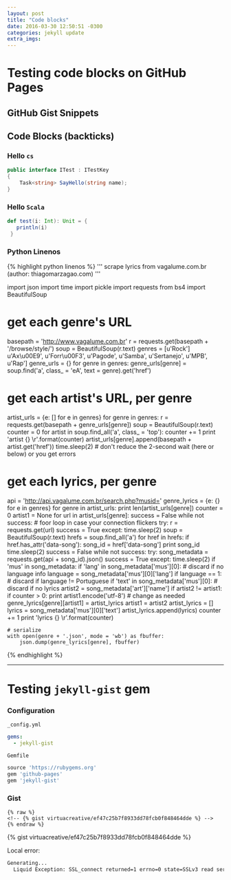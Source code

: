 ```yaml
---
layout: post
title: "Code blocks"
date: 2016-03-30 12:50:51 -0300
categories: jekyll update
extra_imgs:
---
```



# Testing code blocks on GitHub Pages

## GitHub Gist Snippets

<script src="https://gist.github.com/VirtuaCreative/a219a7dca80f12434d1b.js"></script>

## Code Blocks (backticks)

### Hello `cs`

```cs
public interface ITest : ITestKey
{
    Task<string> SayHello(string name);
}
```

### Hello `Scala`

```scala
def test(i: Int): Unit = {
   println(i)
 }
```

### Python Linenos

{% highlight python linenos %}
'''
scrape lyrics from vagalume.com.br
(author: thiagomarzagao.com)
'''

import json
import time
import pickle
import requests
from bs4 import BeautifulSoup

# get each genre's URL
basepath = 'http://www.vagalume.com.br'
r = requests.get(basepath + '/browse/style/')
soup = BeautifulSoup(r.text)
genres = [u'Rock']
          u'Ax\u00E9',
          u'Forr\u00F3',
          u'Pagode',
          u'Samba',
          u'Sertanejo',
          u'MPB',
          u'Rap']
genre_urls = {}
for genre in genres:
    genre_urls[genre] = soup.find('a', class_ = 'eA', text = genre).get('href')

# get each artist's URL, per genre
artist_urls = {e: [] for e in genres}
for genre in genres:
    r = requests.get(basepath + genre_urls[genre])
    soup = BeautifulSoup(r.text)
    counter = 0
    for artist in soup.find_all('a', class_ = 'top'):
        counter += 1
        print 'artist {} \r'.format(counter)
        artist_urls[genre].append(basepath + artist.get('href'))
    time.sleep(2) # don't reduce the 2-second wait (here or below) or you get errors

# get each lyrics, per genre
api = 'http://api.vagalume.com.br/search.php?musid='
genre_lyrics = {e: {} for e in genres}
for genre in artist_urls:
    print len(artist_urls[genre])
    counter = 0
    artist1 = None
    for url in artist_urls[genre]:
        success = False
        while not success: # foor loop in case your connection flickers
            try:
                r = requests.get(url)
                success = True
            except:
                time.sleep(2)
        soup = BeautifulSoup(r.text)
        hrefs = soup.find_all('a')
        for href in hrefs:
            if href.has_attr('data-song'):
                song_id = href['data-song']
                print song_id
                time.sleep(2)
                success = False
                while not success:
                    try:
                        song_metadata = requests.get(api + song_id).json()
                        success = True
                    except:
                        time.sleep(2)
                if 'mus' in song_metadata:
                    if 'lang' in song_metadata['mus'][0]: # discard if no language info
                        language = song_metadata['mus'][0]['lang']
                        if language == 1: # discard if language != Portuguese
                            if 'text' in song_metadata['mus'][0]: # discard if no lyrics
                                artist2 = song_metadata['art']['name']
                                if artist2 != artist1:
                                    if counter > 0:
                                        print artist1.encode('utf-8') # change as needed
                                        genre_lyrics[genre][artist1] = artist_lyrics
                                    artist1 = artist2
                                    artist_lyrics = []
                                lyrics = song_metadata['mus'][0]['text']
                                artist_lyrics.append(lyrics)
                                counter += 1
                                print 'lyrics {} \r'.format(counter)

    # serialize
    with open(genre + '.json', mode = 'wb') as fbuffer:
        json.dump(genre_lyrics[genre], fbuffer)
{% endhighlight %}

----

# Testing `jekyll-gist` gem 

### Configuration

`_config.yml`

```yaml
gems:
  - jekyll-gist
```

`Gemfile`

```ruby
source 'https://rubygems.org'
gem 'github-pages'
gem 'jekyll-gist'
```

### Gist

```liquid
{% raw %}
<!-- {% gist virtuacreative/ef47c25b7f8933dd78fcb0f848464dde %} -->
{% endraw %}
```

{% gist virtuacreative/ef47c25b7f8933dd78fcb0f848464dde %}

Local error:

```bash
Generating...
  Liquid Exception: SSL_connect returned=1 errno=0 state=SSLv3 read server certificate B: certificate verify failed in C:/Users/Me/websites/test/_posts/2016-02-06-welcome-to-jekyll1.markdown jekyll 3.0.3 | Error:  SSL_connect returned=1 errno=0 state=SSLv3 read server certificate B: certificate verify failed
```



